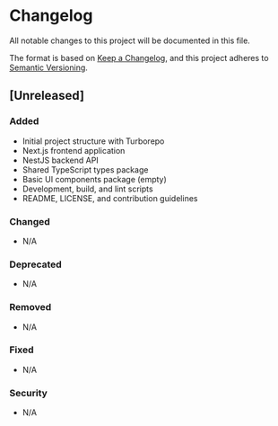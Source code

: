 # Changelog

All notable changes to this project will be documented in this file.

The format is based on [Keep a Changelog](https://keepachangelog.com/en/1.0.0/),
and this project adheres to [Semantic Versioning](https://semver.org/spec/v2.0.0.html).

## [Unreleased]

### Added
- Initial project structure with Turborepo
- Next.js frontend application
- NestJS backend API
- Shared TypeScript types package
- Basic UI components package (empty)
- Development, build, and lint scripts
- README, LICENSE, and contribution guidelines

### Changed
- N/A

### Deprecated
- N/A

### Removed
- N/A

### Fixed
- N/A

### Security
- N/A